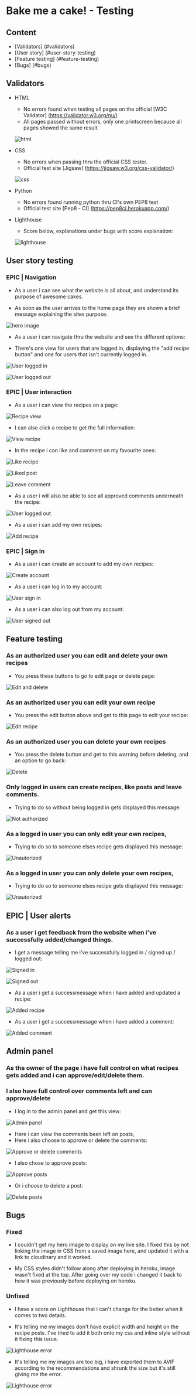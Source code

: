 # Bake me a cake! - Testing

## Content

- [Validators] (#validators)
- [User story] (#user-story-testing)
- [Feature testing] (#feature-testing)
- [Bugs] (#bugs)

## Validators
- HTML 
    - No errors found when testing all pages on the official [W3C Validator] (https://validator.w3.org/nu/)
    - All pages passed without errors, only one printscreen because all pages showed the same result.

    ![html](assets/images/htmlvalidation.png)

- CSS 
    - No errors when passing thru the official CSS tester. 
    - Official test site [Jigsaw] (https://jigsaw.w3.org/css-validator/)

    ![css](assets/images/cssvalidator.png)

- Python
    - No errors found running python thru CI's own PEP8 test
    - Official test site [Pep8 - CI] (https://pep8ci.herokuapp.com/)


- Lighthouse 
    - Score below, explanations under bugs with score explanation:

    ![lighthouse](assets/images/lighthouse%20score.png)

## User story testing 


### EPIC | Navigation

* As a user i can see what the website is all about, and understand its purpose of awesome cakes.
- As soon as the user arrives to the home page they are shown a brief message explaining the sites purpose.

![hero image](assets/images/heroimage.png)

* As a user i can navigate thru the website and see the different options:
- There's one view for users that are logged in, displaying the "add recipe button"
and one for users that isn't currently logged in. 

![User logged in](assets/images/navbar_loggedin.png)

![User logged out](assets/images/navbar_loggedout.png)


### EPIC | User interaction
* As a user i can view the recipes on a page:


![Recipe view](assets/images/frontpage.png)

* I can also click a recipe to get the full information:

![View recipe](assets/images/recipeview.png)

* In the recipe i can like and comment on my favourite ones:

![Like recipe](assets/images/likes_comments.png)

![Liked post](assets/images/liked_post.png)

![Leave comment](assets/images/leave_comment.png)

- As a user i will also be able to see all approved comments underneath the recipe:

![User logged out](assets/images/view_comments.png)

- As a user i can add my own recipes:

![Add recipe](assets/images/add_recipe.png)


### EPIC | Sign in


* As a user i can create an account to add my own recipes:

![Create account](assets/images/signup.png)

* As a user i can log in to my account:

![User sign in](assets/images/signin.png)


* As a user i can also log out from my account:

![User signed out](assets/images/signout.png)


## Feature testing

### As an authorized user you can edit and delete your own recipes
* You press these buttons to go to edit page or delete page:

![Edit and delete](assets/images/edit_delete_buttons.png)

### As an authorized user you can edit your own recipe
* You press the edit button above and get to this page to edit your recipe:

![Edit recipe](assets/images/edit_recipe.png)


### As an authorized user you can delete your own recipes
* You press the delete button and get to this warning before deleting, and an option to go back:

![Delete](assets/images/warning_delete_post.png)


### Only logged in users can create recipes, like posts and leave comments.
* Trying to do so without being logged in gets displayed this message:

![Not authorized](assets/images/unauthorized_to_add.png)

### As a logged in user you can only edit your own recipes,
* Trying to do so to someone elses recipe gets displayed this message: 

![Unautorized](assets/images/unauthorized_edit.png)

### As a logged in user you can only delete your own recipes,
* Trying to do so to someone elses recipe gets displayed this message: 

![Unautorized](assets/images/cant_delete.jpg)


## EPIC | User alerts

### As a user i get feedback from the website when i've successfully added/changed things. 

* I get a message telling me i've successfully logged in / signed up / logged out:

![Signed in](assets/images/success_signup.png)

![Signed out](assets/images/success_signout.png)

* As a user i get a successmessage when i have added and updated a recipe:

![Added recipe](assets/images/successmessage%20added.png)


* As a user i get a successmessage when i have added a comment:

![Added comment](assets/images/comment_saved.png)

## Admin panel

### As the owner of the page i have full control on what recipes gets added and i can approve/edit/delete them.
### I also have full control over comments left and can approve/delete

* I log in to the admin panel and get this view: 

![Admin panel](assets/images/adminpanel.png)

* Here i can view the comments been left on posts,
* Here i also choose to approve or delete the comments:

![Approve or delete comments](assets/images/admin_approve_delete_comments.png)

* I also chose to approve posts:

![Approve posts](assets/images/admin_approve.png)

* Or i choose to delete a post:

![Delete posts](assets/images/admin_delete.png)


## Bugs 

### Fixed

- I couldn't get my hero image to display on my live site. I fixed this by not linking the image in CSS from a saved image here, and updated it with a link to cloudinary and it worked. 

- My CSS styles didn't follow along after deploying in heroku, image wasn't fixed at the top. 
After going over my code i changed it back to how it was previously before deploying on heroku.

### Unfixed

* I have a score on Lighthouse that i can't change for the better when it comes to two details.

- It's telling me my images don't have explicit width and height on the recipe posts. I've tried to add it both onto my css and inline style without it fixing this issue. 

![Lighthouse error](assets/images/lighthouse_error2.jpg)

- It's telling me my images are too big, i have exported them to AVIF according to the recommendations and shrunk the size but it's still giving me the error. 

![Lighthouse error](assets/images/lighthouse_error1.jpg)
